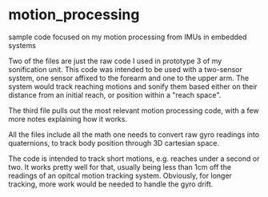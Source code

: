 # motion_processing
sample code focused on my motion processing from IMUs in embedded systems

Two of the files are just the raw code I used in prototype 3 of my sonification unit. 
This code was intended to be used with a two-sensor system, one sensor affixed to the forearm and one to the upper arm. 
The system would track reaching motions and sonify them based either on their distance from an initial reach, or position within a "reach space". 

The third file pulls out the most relevant motion processing code, with a few more notes explaining how it works. 

All the files include all the math one needs to convert raw gyro readings into quaternions, to track body position through 3D cartesian space. 

The code is intended to track short motions, e.g. reaches under a second or two. It works pretty well for that, usually being less than 1cm off the readings of an opitcal motion tracking system. Obviously, for longer tracking, more work would be needed to handle the gyro drift. 
